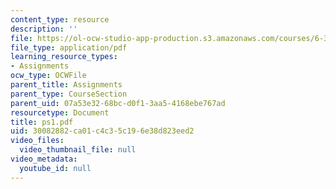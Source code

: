 ```yaml
---
content_type: resource
description: ''
file: https://ol-ocw-studio-app-production.s3.amazonaws.com/courses/6-336j-introduction-to-numerical-simulation-sma-5211-fall-2003/30082882ca01c4c35c196e38d823eed2_ps1.pdf
file_type: application/pdf
learning_resource_types:
- Assignments
ocw_type: OCWFile
parent_title: Assignments
parent_type: CourseSection
parent_uid: 07a53e32-68bc-d0f1-3aa5-4168ebe767ad
resourcetype: Document
title: ps1.pdf
uid: 30082882-ca01-c4c3-5c19-6e38d823eed2
video_files:
  video_thumbnail_file: null
video_metadata:
  youtube_id: null
---
```

